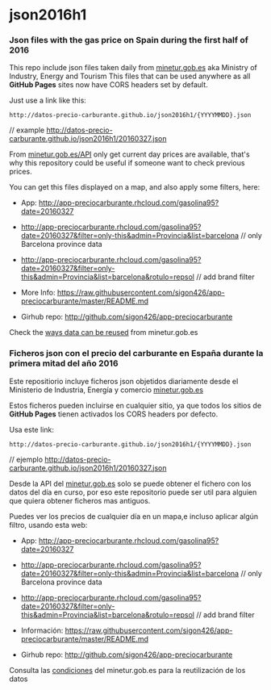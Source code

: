 # json2016h1

### Json files with the gas price on Spain during the first half of 2016

This repo include json files taken daily from [minetur.gob.es](https://sedeaplicaciones.minetur.gob.es/ServiciosRESTCarburantes/PreciosCarburantes/EstacionesTerrestres/)
 aka Ministry of Industry, Energy and Tourism
This files that can be used anywhere as all **GitHub Pages** sites now have CORS headers set by default.

Just use a link like this:

```
http://datos-precio-carburante.github.io/json2016h1/{YYYYMMDD}.json
```

// example
http://datos-precio-carburante.github.io/json2016h1/20160327.json

From  [minetur.gob.es/API](https://sedeaplicaciones.minetur.gob.es/ServiciosRESTCarburantes/PreciosCarburantes/EstacionesTerrestres/) only get current day prices are available, that's why this repository could be useful if someone want to check previous prices.

You can get this files displayed on a map, and also apply some filters, here:

* App: http://app-preciocarburante.rhcloud.com/gasolina95?date=20160327
* http://app-preciocarburante.rhcloud.com/gasolina95?date=20160327&filter=only-this&admin=Provincia&list=barcelona // only Barcelona province data
* http://app-preciocarburante.rhcloud.com/gasolina95?date=20160327&filter=only-this&admin=Provincia&list=barcelona&rotulo=repsol // add brand filter

* More Info: https://raw.githubusercontent.com/sigon426/app-preciocarburante/master/README.md
* Girhub repo: http://github.com/sigon426/app-preciocarburante

Check the [ways data can be reused](http://sede.minetur.gob.es/en-US/datosabiertos/Paginas/modalidades-reutilizacion.aspx) from minetur.gob.es

### Ficheros json con el precio del carburante en España durante la primera mitad del año 2016

Este repositiorio incluye ficheros json objetidos diariamente desde el Ministerio de Industria, Energía y comercio  [minetur.gob.es](http://sedeaplicaciones.minetur.gob.es/ServiciosRESTCarburantes/PreciosCarburantes/EstacionesTerrestres/)

Estos ficheros pueden incluirse en cualquier sitio, ya que todos los sitios de **GitHub Pages** tienen activados los CORS headers por defecto.

Usa este link:

```
http://datos-precio-carburante.github.io/json2016h1/{YYYYMMDD}.json
```

// ejemplo
http://datos-precio-carburante.github.io/json2016h1/20160327.json

Desde la API del [minetur.gob.es](https://sedeaplicaciones.minetur.gob.es/ServiciosRESTCarburantes/PreciosCarburantes/EstacionesTerrestres/) solo se puede obtener el fichero con los datos del día en curso, por eso este repositorio puede ser util para alguien que quiera obtener ficheros mas antiguos.

Puedes ver los precios de cualquier día en un mapa,e incluso aplicar algún filtro, usando esta web:

* App: http://app-preciocarburante.rhcloud.com/gasolina95?date=20160327
* http://app-preciocarburante.rhcloud.com/gasolina95?date=20160327&filter=only-this&admin=Provincia&list=barcelona // only Barcelona province data
* http://app-preciocarburante.rhcloud.com/gasolina95?date=20160327&filter=only-this&admin=Provincia&list=barcelona&rotulo=repsol // add brand filter

* Información: https://raw.githubusercontent.com/sigon426/app-preciocarburante/master/README.md
* Girhub repo: http://github.com/sigon426/app-preciocarburante

Consulta las [condiciones](http://sede.minetur.gob.es/es-ES/Paginas/aviso.aspx#Reutilizacion) del minetur.gob.es para la reutilización de los datos
